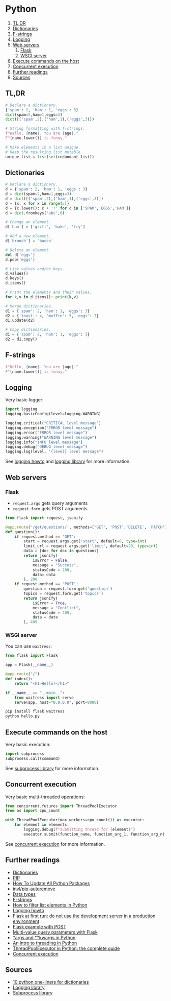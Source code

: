 # Python

1. [TL,DR](#tldr)
1. [Dictionaries](#dictionaries)
1. [F-strings](#f-strings)
1. [Logging](#logging)
1. [Web servers](#web-servers)
   1. [Flask](#flask)
   1. [WSGI server](#wsgi-server)
1. [Execute commands on the host](#execute-commands-on-the-host)
1. [Concurrent execution](#concurrent-execution)
1. [Further readings](#further-readings)
1. [Sources](#sources)

## TL,DR

```py
# Declare a dictionary.
{'spam': 2, 'ham': 1, 'eggs': 3}
dict(spam=2,ham=1,eggs=3)
dict([('spam',2),('ham',1),('eggs',3)])

# String formatting with f-strings.
f"Hello, {name}. You are {age}."
F"{name.lower()} is funny."

# Make elements in a list unique.
# Keep the resulting list mutable.
unique_list = list(set(redundant_list))
```

## Dictionaries

```py
# Declare a dictionary.
d = {'spam': 2, 'ham': 1, 'eggs': 3}
d = dict(spam=2,ham=1,eggs=3)
d = dict([('spam',2),('ham',1),('eggs',3)])
d = {x: x for x in range(5)}
d = {c.lower(): c + '!' for c in ['SPAM','EGGS','HAM']}
d = dict.fromkeys('abc',0)

# Change an element.
d['ham'] = ['grill', 'bake', 'fry']

# Add a new element.
d['brunch'] = 'bacon'

# Delete an element.
del d['eggs']
d.pop('eggs')

# List values and/or keys.
d.values()
d.keys()
d.items()

# Print the elements and their values.
for k,v in d.items(): print(k,v)

# Merge dictionaries.
d1 = {'spam': 2, 'ham': 1, 'eggs': 3}
d2 = {'toast': 4, 'muffin': 5, 'eggs': 7}
d1.update(d2)

# Copy dictionaries.
d1 = {'spam': 2, 'ham': 1, 'eggs': 3}
d2 = d1.copy()
```

## F-strings

```py
f"Hello, {name}. You are {age}."
F"{name.lower()} is funny."
```

## Logging

Very basic logger:

```py
import logging
logging.basicConfig(level=logging.WARNING)

logging.critical("CRITICAL level message")
logging.exception("ERROR level message")
logging.error("ERROR level message")
logging.warning("WARNING level message")
logging.info("INFO level message")
logging.debug("DEBUG level message")
logging.log(level, "{level} level message")
```

See [logging howto] and [logging library] for more information.

## Web servers

### Flask

- `request.args` gets query arguments
- `request.form` gets POST arguments

```py
from flask import request, jsonify

@app.route('/get/questions/', methods=['GET', 'POST','DELETE', 'PATCH'])
def question():
    if request.method == 'GET':
        start = request.args.get('start', default=0, type=int)
        limit_url = request.args.get('limit', default=20, type=int)
        data = [doc for doc in questions]
        return jsonify(
            isError = False,
            message = "Success",
            statusCode = 200,
            data= data
        ), 200
    if request.method == 'POST':
        question = request.form.get('question')
        topics = request.form.get('topics')
        return jsonify(
            isError = True,
            message = "Conflict",
            statusCode = 409,
            data = data
        ), 409
```

### WSGI server

You can use `waitress`:

```py
from flask import Flask

app = Flask(__name__)

@app.route("/")
def index():
    return "<h1>Hello!</h1>"

if __name__ == "__main__":
    from waitress import serve
    serve(app, host="0.0.0.0", port=8080)
```

```sh
pip install flask waitress
python hello.py
```

## Execute commands on the host

Very basic execution:

```py
import subprocess
subprocess.call(command)
```

See [subprocess library] for more information.

## Concurrent execution

Very basic multi-threaded operations:

```py
from concurrent.futures import ThreadPoolExecutor
from os import cpu_count

with ThreadPoolExecutor(max_workers=cpu_count()) as executor:
    for element in elements:
        logging.debug(f"submitting thread for {element}")
        executor.submit(function_name, function_arg_1, function_arg_n)
```

See [concurrent execution] for more information.

## Further readings

- [Dictionaries]
- [PIP]
- [How To Update All Python Packages]
- [invl/pip-autoremove]
- [Data types]
- [F-strings]
- [How to filter list elements in Python]
- [Logging howto]
- [Flask at first run: do not use the development server in a production environment]
- [Flask example with POST]
- [Multi-value query parameters with Flask]
- [*args and **kwargs in Python]
- [An intro to threading in Python]
- [ThreadPoolExecutor in Python: the complete guide]
- [Concurrent execution]

## Sources

- [10 python one-liners for dictionaries]
- [Logging library]
- [Subprocess library]

<!-- project's references -->
[concurrent execution]: https://docs.python.org/3/library/concurrency.html
[dictionaries]: https://docs.python.org/3/tutorial/datastructures.html#dictionaries
[logging howto]: https://docs.python.org/3/howto/logging.html
[logging library]: https://docs.python.org/3/library/logging.html
[subprocess library]: https://docs.python.org/3/library/subprocess.html

<!-- internal references -->
[pip]: ./pip.md

<!-- external references -->
[*args and **kwargs in python]: https://www.geeksforgeeks.org/args-kwargs-python/
[10 Python One-Liners for Dictionaries]: https://medium.com/codex/10-python-one-liners-for-dictionaries-d58754386a1d
[an intro to threading in python]: https://realpython.com/intro-to-python-threading/
[data types]: https://www.w3schools.com/python/python_datatypes.asp
[f-strings]: https://realpython.com/python-f-strings/
[flask at first run: do not use the development server in a production environment]: https://stackoverflow.com/questions/51025893/flask-at-first-run-do-not-use-the-development-server-in-a-production-environmen#54381386
[flask example with POST]: https://stackoverflow.com/questions/22947905/flask-example-with-post#53725861
[how to filter list elements in python]: https://www.pythontutorial.net/python-basics/python-filter-list/
[how to update all python packages]: https://www.activestate.com/resources/quick-reads/how-to-update-all-python-packages/
[invl/pip-autoremove]: https://github.com/invl/pip-autoremove
[multi-value query parameters with flask]: https://dev.to/svencowart/multi-value-query-parameters-with-flask-3a92
[threadpoolexecutor in python: the complete guide]: https://superfastpython.com/threadpoolexecutor-in-python/

